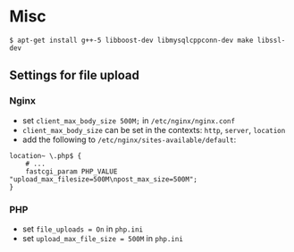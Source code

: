 # Misc
```$ apt-get install g++-5 libboost-dev libmysqlcppconn-dev make libssl-dev```

## Settings for file upload

### Nginx
 * set `client_max_body_size 500M;` in `/etc/nginx/nginx.conf`
 * `client_max_body_size` can be set in the contexts: `http`, `server`, `location`
 * add the following to `/etc/nginx/sites-available/default`:
```
location~ \.php$ {
	# ...
	fastcgi_param PHP_VALUE "upload_max_filesize=500M\npost_max_size=500M";
}
```

### PHP
 * set `file_uploads = On` in `php.ini`
 * set `upload_max_file_size = 500M` in `php.ini`


